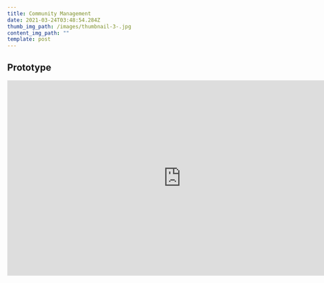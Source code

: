 ```yaml
---
title: Community Management
date: 2021-03-24T03:48:54.284Z
thumb_img_path: /images/thumbnail-3-.jpg
content_img_path: ""
template: post
---
```

## Prototype

<iframe style="border: 1px solid rgba(0, 0, 0, 0.1);" width="800" height="450" src="https://www.figma.com/embed?embed_host=share&url=https%3A%2F%2Fwww.figma.com%2Fproto%2FwHXBysdqUMDWKexkgemigS%2FGuyub-Apps%3Fnode-id%3D1108%253A1915%26scaling%3Dscale-down%26page-id%3D1108%253A0" allowfullscreen></iframe>